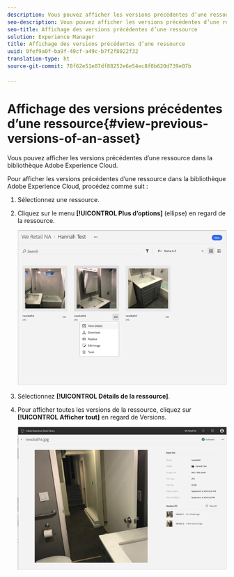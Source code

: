 ```yaml
---
description: Vous pouvez afficher les versions précédentes d’une ressource dans la bibliothèque Adobe Experience Cloud.
seo-description: Vous pouvez afficher les versions précédentes d’une ressource dans la bibliothèque Adobe Experience Cloud.
seo-title: Affichage des versions précédentes d’une ressource
solution: Experience Manager
title: Affichage des versions précédentes d’une ressource
uuid: 0fef9a0f-ba9f-49cf-a49c-b7f2f8022f32
translation-type: ht
source-git-commit: 78f62e51e07df88252e6e54ec8f0b620d739e07b

---
```



# Affichage des versions précédentes d’une ressource{#view-previous-versions-of-an-asset}

Vous pouvez afficher les versions précédentes d’une ressource dans la bibliothèque Adobe Experience Cloud.

Pour afficher les versions précédentes d’une ressource dans la bibliothèque Adobe Experience Cloud, procédez comme suit :

1. Sélectionnez une ressource.
1. Cliquez sur le menu **[!UICONTROL Plus d’options]** (ellipse) en regard de la ressource.

   ![](assets/library_asset_options.png)

1. Sélectionnez **[!UICONTROL Détails de la ressource]**.
1. Pour afficher toutes les versions de la ressource, cliquez sur **[!UICONTROL Afficher tout]** en regard de Versions.

   ![](assets/library_details_versions.png)

